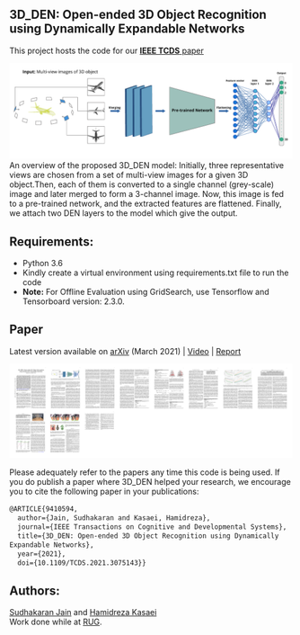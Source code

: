 ## 3D_DEN: Open-ended 3D Object Recognition using Dynamically Expandable Networks
This project hosts the code for our [**IEEE TCDS** paper](https://ieeexplore.ieee.org/document/9410594)  

![alt text](model_arch.png)
  An overview of the proposed 3D_DEN model: Initially, three representative views are chosen from a set of multi-view images for a given 3D object.Then, each of them is converted to a single channel (grey-scale) image and later merged to form a 3-channel image. Now, this image is fed to a pre-trained network, and the extracted features are flattened. Finally, we attach two DEN layers to the model which give the output.

<!---
##
- Major parent papers that inspired our work are : [DEN](https://openreview.net/pdf?id=Sk7KsfW0-) and [OrthographicNet](https://arxiv.org/pdf/1902.03057.pdf)
- Video demo using a real-time robot can be found [here](https://youtu.be/tf4trRMyQ0Y).
-->

## Requirements:
- Python 3.6
- Kindly create a virtual environment using requirements.txt file to run the code  
- **Note:** For Offline Evaluation using GridSearch, use Tensorflow and Tensorboard version: 2.3.0.

## Paper 
Latest version available on [arXiv](https://arxiv.org/abs/2009.07213) (March 2021) | [Video](https://youtu.be/tf4trRMyQ0Y) | [Report](https://fse.studenttheses.ub.rug.nl/23621/1/SJ_Graduation_Thesis_Final_submission.pdf)  

![alt text](paper.png)

Please adequately refer to the papers any time this code is being used. If you do publish a paper where 3D_DEN helped your research, we encourage you to cite the following paper in your publications:

```text
@ARTICLE{9410594,
  author={Jain, Sudhakaran and Kasaei, Hamidreza},
  journal={IEEE Transactions on Cognitive and Developmental Systems}, 
  title={3D_DEN: Open-ended 3D Object Recognition using Dynamically Expandable Networks}, 
  year={2021},
  doi={10.1109/TCDS.2021.3075143}}
```

## Authors: 
[Sudhakaran Jain](https://sudhakaranjain.github.io/) and [Hamidreza Kasaei](https://hkasaei.github.io/)  
Work done while at [RUG](https://www.rug.nl/).
